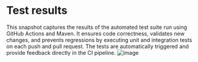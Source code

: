 # Test results 
This snapshot captures the results of the automated test suite run using GitHub Actions and Maven. It ensures code correctness, validates new changes, and prevents regressions by executing unit and integration tests on each push and pull request. The tests are automatically triggered and provide feedback directly in the CI pipeline.
![image](https://github.com/user-attachments/assets/c4328c97-c6a6-4481-8f50-8120f9b0fa77)

